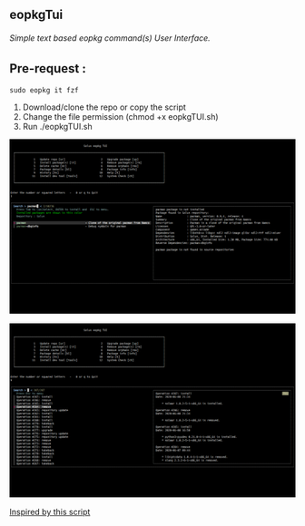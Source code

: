 ## eopkgTui

   ######  Simple text based eopkg command(s) User Interface.

## Pre-request :

    
    sudo eopkg it fzf


  1. Download/clone the repo or copy the script 
  2. Change the file permission (chmod +x eopkgTUI.sh)
  3. Run ./eopkgTUI.sh


![alt text](https://github.com/viyoriya/eopkgTui/blob/master/2020-06-08-23-26-17.png "eopkgTUI image 1")


![alt text](https://github.com/viyoriya/eopkgTui/blob/master/2020-06-08-23-27-19.png "eopkgTUI image 2")

  
 [Inspired by this script](https://github.com/davidpaulos/XbpsUI) 
